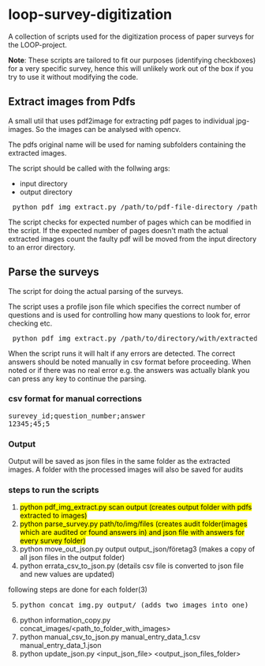 # loop-survey-digitization

A collection of scripts used for the digitization process of paper surveys for the LOOP-project.

**Note**: These scripts are tailored to fit our purposes (identifying checkboxes) for a very specific survey, hence this will unlikely work out of the box if you try to use it without modifying the code.

## Extract images from Pdfs
A small util that uses pdf2image for extracting pdf pages to individual jpg-images. So the images can be analysed with opencv.

The pdfs original name will be used for naming subfolders containing the extracted images. 

The script should be called with the follwing args: 

* input directory 
* output directory

<pre> python pdf_img_extract.py /path/to/pdf-file-directory /path/to/output-directory </pre>

The script checks for expected number of pages which can be modified in the script. 
If the expected number of pages doesn't math the actual extracted images count the faulty pdf will be moved from the input directory to an error directory.

## Parse the surveys
The script for doing the actual parsing of the surveys. 

The script uses a profile json file which specifies the correct number of questions and is used for controlling how many questions to look for, error checking etc. 

<pre> python pdf_img_extract.py /path/to/directory/with/extracted/images </pre>

When the script runs it will halt if any errors are detected. The correct answers should be noted manually in csv format before proceeding.
When noted or if there was no real error e.g. the answers was actually blank you can press any key to continue the parsing. 

### csv format for manual corrections
<pre>
surevey_id;question_number;answer
12345;45;5
</pre>

### Output

Output will be saved as json files in the same folder as the extracted images. A folder with the processed images will also be saved for audits


### steps to run the scripts
1. <mark>python pdf_img_extract.py scan output (creates output folder with pdfs extracted to images)</mark>
2. <mark> python parse_survey.py path/to/img/files (creates audit folder(images which are audited or found answers in) and json file with answers for every survey folder)</mark>
3. python move_out_json.py output output_json/företag3 (makes a copy of all json files in the output folder)
4. python errata_csv_to_json.py (details csv file is converted to json file and new values are updated)

following steps are done for each folder(3)

5. <pre>python concat_img.py output/<path_to_folder_with_images> (adds two images into one)</pre>
6. python information_copy.py concat_images/<path_to_folder_with_images>
7. python manual_csv_to_json.py manual_entry_data_1.csv manual_entry_data_1.json
8. python update_json.py <input_json_file> <output_json_files_folder>
